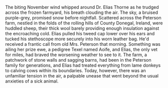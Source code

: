 The biting November wind whipped around Dr. Elias Thorne as he trudged across the frozen farmyard, his breath clouding the air.  The sky, a bruised purple-grey, promised snow before nightfall.  Scattered across the Peterson farm, nestled in the folds of the rolling hills of County Donegal, Ireland, were huddled sheep, their thick wool barely providing enough insulation against the encroaching cold. Elias pulled his tweed cap lower over his ears and tucked his stethoscope more securely into his worn leather bag.  He'd received a frantic call from old Mrs. Peterson that morning.  Something was ailing her prize ewe, a pedigree Texel named Aoife, and Elias, the only vet for miles, had braved the worsening weather to see to it. The farm, a patchwork of stone walls and sagging barns, had been in the Peterson family for generations, and Elias had treated everything from lame donkeys to calving cows within its boundaries. Today, however, there was an unfamiliar tension in the air, a palpable unease that went beyond the usual anxieties of a sick animal.
